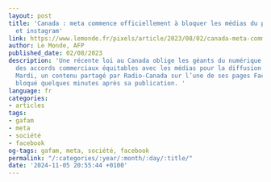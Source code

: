 ```yaml
---
layout: post
title: 'Canada : meta commence officiellement à bloquer les médias du pays sur facebook
  et instagram'
link: https://www.lemonde.fr/pixels/article/2023/08/02/canada-meta-commence-officiellement-a-bloquer-les-medias-du-pays_6184141_4408996.html
author: Le Monde, AFP
published_date: 02/08/2023
description: 'Une récente loi au Canada oblige les géants du numérique à conclure
  des accords commerciaux équitables avec les médias pour la diffusion de leur contenu.
  Mardi, un contenu partagé par Radio-Canada sur l’une de ses pages Facebook a été
  bloqué quelques minutes après sa publication. '
language: fr
categories:
- articles
tags:
- gafam
- meta
- société
- facebook
og-tags: gafam, meta, société, facebook
permalink: "/:categories/:year/:month/:day/:title/"
date: '2024-11-05 20:55:44 +0100'
---
```

